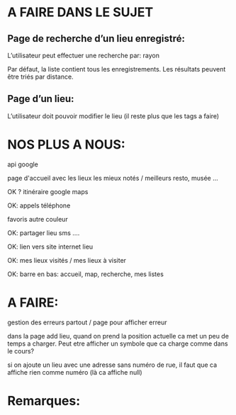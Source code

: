# A FAIRE DANS LE SUJET

## Page de recherche d’un lieu enregistré:

L’utilisateur peut effectuer une recherche par: rayon

Par défaut, la liste contient tous les enregistrements. Les résultats peuvent être triés par distance.




## Page d’un lieu:

L’utilisateur doit pouvoir modifier le lieu (il reste plus que les tags a faire)


# NOS PLUS A NOUS:

api google

page d'accueil avec les lieux les mieux notés / meilleurs resto, musée ... 

OK ? itinéraire google maps

OK: appels téléphone

favoris autre couleur

OK: partager lieu sms .... 

OK: lien vers site internet lieu

OK: mes lieux visités / mes lieux à visiter 

OK: barre en bas: accueil, map, recherche, mes listes


# A FAIRE:

gestion des erreurs partout / page pour afficher erreur 

dans la page add lieu, quand on prend la position actuelle ca met un peu de temps a charger. Peut etre afficher un symbole que ca charge comme dans le cours?

si on ajoute un lieu avec une adresse sans numéro de rue, il faut que ca affiche rien comme numéro (là ca affiche null)

# Remarques: 

